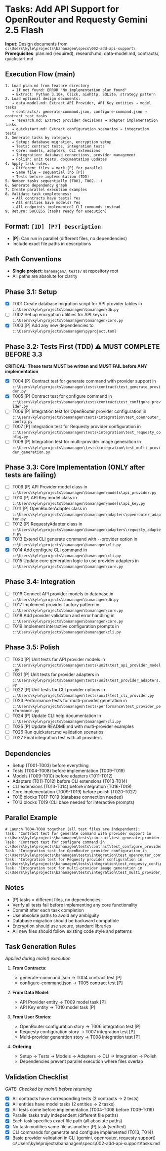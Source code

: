 # Tasks: Add API Support for OpenRouter and Requesty Gemini 2.5 Flash

**Input**: Design documents from `c:\Users\kyle\projects\bananagen\specs\002-add-api-support\`
**Prerequisites**: plan.md (required), research.md, data-model.md, contracts/, quickstart.md

## Execution Flow (main)
```
1. Load plan.md from feature directory
   → If not found: ERROR "No implementation plan found"
   → Extract: Python 3.10+, Click, aiohttp, SQLite, strategy pattern
2. Load optional design documents:
   → data-model.md: Extract API Provider, API Key entities → model tasks
   → contracts/: generate-command.json, configure-command.json → contract test tasks
   → research.md: Extract provider decisions → adapter implementation tasks
   → quickstart.md: Extract configuration scenarios → integration tests
3. Generate tasks by category:
   → Setup: database migration, encryption setup
   → Tests: contract tests, integration tests
   → Core: models, adapters, CLI extensions
   → Integration: database connections, provider management
   → Polish: unit tests, documentation updates
4. Apply task rules:
   → Different files = mark [P] for parallel
   → Same file = sequential (no [P])
   → Tests before implementation (TDD)
5. Number tasks sequentially (T001, T002...)
6. Generate dependency graph
7. Create parallel execution examples
8. Validate task completeness:
   → All contracts have tests? Yes
   → All entities have models? Yes
   → All endpoints implemented? CLI commands instead
9. Return: SUCCESS (tasks ready for execution)
```

## Format: `[ID] [P?] Description`
- **[P]**: Can run in parallel (different files, no dependencies)
- Include exact file paths in descriptions

## Path Conventions
- **Single project**: `bananagen/`, `tests/` at repository root
- All paths are absolute for clarity

## Phase 3.1: Setup
- [x] T001 Create database migration script for API provider tables in `c:\Users\kyle\projects\bananagen\bananagen\db.py`
- [ ] T002 Set up encryption utilities for API keys in `c:\Users\kyle\projects\bananagen\bananagen\core.py`
- [x] T003 [P] Add any new dependencies to `c:\Users\kyle\projects\bananagen\pyproject.toml`

## Phase 3.2: Tests First (TDD) ⚠️ MUST COMPLETE BEFORE 3.3
**CRITICAL: These tests MUST be written and MUST FAIL before ANY implementation**
- [x] T004 [P] Contract test for generate command with provider support in `c:\Users\kyle\projects\bananagen\tests\contract\test_generate_provider.py`
- [x] T005 [P] Contract test for configure command in `c:\Users\kyle\projects\bananagen\tests\contract\test_configure_provider.py`
- [ ] T006 [P] Integration test for OpenRouter provider configuration in `c:\Users\kyle\projects\bananagen\tests\integration\test_openrouter_config.py`
- [ ] T007 [P] Integration test for Requesty provider configuration in `c:\Users\kyle\projects\bananagen\tests\integration\test_requesty_config.py`
- [ ] T008 [P] Integration test for multi-provider image generation in `c:\Users\kyle\projects\bananagen\tests\integration\test_multi_provider_generation.py`

## Phase 3.3: Core Implementation (ONLY after tests are failing)
- [ ] T009 [P] API Provider model class in `c:\Users\kyle\projects\bananagen\bananagen\models\api_provider.py`
- [ ] T010 [P] API Key model class in `c:\Users\kyle\projects\bananagen\bananagen\models\api_key.py`
- [ ] T011 [P] OpenRouterAdapter class in `c:\Users\kyle\projects\bananagen\bananagen\adapters\openrouter_adapter.py`
- [ ] T012 [P] RequestyAdapter class in `c:\Users\kyle\projects\bananagen\bananagen\adapters\requesty_adapter.py`
- [x] T013 Extend CLI generate command with --provider option in `c:\Users\kyle\projects\bananagen\bananagen\cli.py`
- [x] T014 Add configure CLI command in `c:\Users\kyle\projects\bananagen\bananagen\cli.py`
- [ ] T015 Update core generation logic to use provider adapters in `c:\Users\kyle\projects\bananagen\bananagen\core.py`

## Phase 3.4: Integration
- [ ] T016 Connect API provider models to database in `c:\Users\kyle\projects\bananagen\bananagen\db.py`
- [ ] T017 Implement provider factory pattern in `c:\Users\kyle\projects\bananagen\bananagen\core.py`
- [ ] T018 Add provider validation and error handling in `c:\Users\kyle\projects\bananagen\bananagen\core.py`
- [ ] T019 Implement interactive configuration prompts in `c:\Users\kyle\projects\bananagen\bananagen\cli.py`

## Phase 3.5: Polish
- [ ] T020 [P] Unit tests for API provider models in `c:\Users\kyle\projects\bananagen\tests\unit\test_api_provider_model.py`
- [ ] T021 [P] Unit tests for provider adapters in `c:\Users\kyle\projects\bananagen\tests\unit\test_provider_adapters.py`
- [ ] T022 [P] Unit tests for CLI provider options in `c:\Users\kyle\projects\bananagen\tests\unit\test_cli_provider.py`
- [ ] T023 Performance tests for multi-provider generation in `c:\Users\kyle\projects\bananagen\tests\performance\test_provider_performance.py`
- [ ] T024 [P] Update CLI help documentation in `c:\Users\kyle\projects\bananagen\bananagen\cli.py`
- [ ] T025 [P] Update README.md with multi-provider examples
- [ ] T026 Run quickstart.md validation scenarios
- [ ] T027 Final integration test with all providers

## Dependencies
- Setup (T001-T003) before everything
- Tests (T004-T008) before implementation (T009-T019)
- Models (T009-T010) before adapters (T011-T012)
- Adapters (T011-T012) before CLI extensions (T013-T014)
- CLI extensions (T013-T014) before integration (T016-T019)
- Core implementation (T009-T019) before polish (T020-T027)
- T016 blocks T017-T019 (database connection needed)
- T013 blocks T019 (CLI base needed for interactive prompts)

## Parallel Example
```
# Launch T004-T008 together (all test files are independent):
Task: "Contract test for generate command with provider support in c:\Users\kyle\projects\bananagen\tests\contract\test_generate_provider.py"
Task: "Contract test for configure command in c:\Users\kyle\projects\bananagen\tests\contract\test_configure_provider.py"
Task: "Integration test for OpenRouter provider configuration in c:\Users\kyle\projects\bananagen\tests\integration\test_openrouter_config.py"
Task: "Integration test for Requesty provider configuration in c:\Users\kyle\projects\bananagen\tests\integration\test_requesty_config.py"
Task: "Integration test for multi-provider image generation in c:\Users\kyle\projects\bananagen\tests\integration\test_multi_provider_generation.py"
```

## Notes
- [P] tasks = different files, no dependencies
- Verify all tests fail before implementing any core functionality
- Commit after each task completion
- Use absolute paths to avoid any ambiguity
- Database migration should be backward compatible
- Encryption should use secure, standard libraries
- All new files should follow existing code style and patterns

## Task Generation Rules
*Applied during main() execution*

1. **From Contracts**:
   - generate-command.json → T004 contract test [P]
   - configure-command.json → T005 contract test [P]
   
2. **From Data Model**:
   - API Provider entity → T009 model task [P]
   - API Key entity → T010 model task [P]
   
3. **From User Stories**:
   - OpenRouter configuration story → T006 integration test [P]
   - Requesty configuration story → T007 integration test [P]
   - Multi-provider generation story → T008 integration test [P]

4. **Ordering**:
   - Setup → Tests → Models → Adapters → CLI → Integration → Polish
   - Dependencies prevent parallel execution where files overlap

## Validation Checklist
*GATE: Checked by main() before returning*

- [x] All contracts have corresponding tests (2 contracts → 2 tests)
- [x] All entities have model tasks (2 entities → 2 tasks)
- [x] All tests come before implementation (T004-T008 before T009-T019)
- [x] Parallel tasks truly independent (different file paths)
- [x] Each task specifies exact file path (all absolute paths)
- [x] No task modifies same file as another [P] task (verified)
- [x] CLI commands for generate and configure implemented (T013, T014)
- [x] Basic provider validation in CLI (gemini, openrouter, requesty support)</content>
<parameter name="filePath">c:\Users\kyle\projects\bananagen\specs\002-add-api-support\tasks.md
